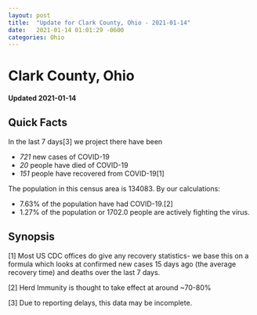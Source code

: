 ```yaml
---
layout: post
title:  "Update for Clark County, Ohio - 2021-01-14"
date:   2021-01-14 01:01:29 -0600
categories: Ohio
---
```


# Clark County, Ohio
#### Updated 2021-01-14

## Quick Facts

In the last 7 days[3] we project there have been
- *721* new cases of COVID-19
- *20* people have died of COVID-19
- *151* people have recovered from COVID-19[1]

The population in this census area is 134083. By our calculations:
- 7.63% of the population have had COVID-19.[2]
- 1.27% of the population or 1702.0 people are actively fighting the virus.

## Synopsis




[1] Most US CDC offices do give any recovery statistics- we base this on a formula which looks at confirmed new cases
15 days ago (the average recovery time) and deaths over the last 7 days.

[2] Herd Immunity is thought to take effect at around ~70-80%

[3] Due to reporting delays, this data may be incomplete.
 
    